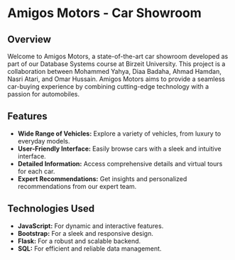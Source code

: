 # Amigos Motors - Car Showroom

## Overview

Welcome to Amigos Motors, a state-of-the-art car showroom developed as part of our Database Systems course at Birzeit University. This project is a collaboration between Mohammed Yahya, Diaa Badaha, Ahmad Hamdan, Nasri Atari, and Omar Hussain. Amigos Motors aims to provide a seamless car-buying experience by combining cutting-edge technology with a passion for automobiles.

## Features

- **Wide Range of Vehicles:** Explore a variety of vehicles, from luxury to everyday models.
- **User-Friendly Interface:** Easily browse cars with a sleek and intuitive interface.
- **Detailed Information:** Access comprehensive details and virtual tours for each car.
- **Expert Recommendations:** Get insights and personalized recommendations from our expert team.

## Technologies Used

- **JavaScript:** For dynamic and interactive features.
- **Bootstrap:** For a sleek and responsive design.
- **Flask:** For a robust and scalable backend.
- **SQL:** For efficient and reliable data management.
  
